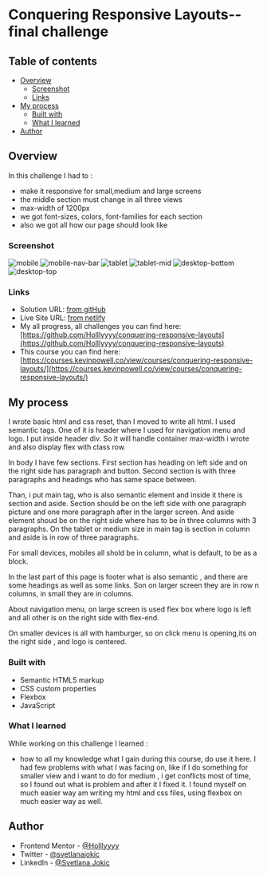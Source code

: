 # Conquering Responsive Layouts--final challenge

## Table of contents

- [Overview](#overview)
  - [Screenshot](#screenshot)
  - [Links](#links)
- [My process](#my-process)
  - [Built with](#built-with)
  - [What I learned](#what-i-learned)
- [Author](#author)

## Overview

In this challenge I had to :

- make it responsive for small,medium and large screens
- the middle section must change in all three views
- max-width of 1200px
- we got font-sizes, colors, font-families for each section
- also we got all how our page should look like


### Screenshot

![mobile](design/ss-mobile.png)
![mobile-nav-bar](design/ss-mobile-open.png)
![tablet](design/ss-tablet.png)
![tablet-mid](design/ss-tablet-mid.png)
![desktop-bottom](design/ss-desktop-bottom.png)
![desktop-top](design/ss-desktop.png)

### Links
- Solution URL: [from gitHub](https://github.com/Holllyyyy/responsive-layouts-final-challenge)
- Live Site URL: [from netlify](https://timely-concha-d7c428.netlify.app/)
- My all progress, all challenges you can find here: [https://github.com/Holllyyyy/conquering-responsive-layouts](https://github.com/Holllyyyy/conquering-responsive-layouts)
- This course you can find here: [https://courses.kevinpowell.co/view/courses/conquering-responsive-layouts/](https://courses.kevinpowell.co/view/courses/conquering-responsive-layouts/)


## My process

I wrote basic html and css reset, than I moved to write all html. I used semantic tags. One of it is header where I used for navigation menu and logo. I put inside header div. So it will handle container max-width i wrote and also display flex with class row.

In body I have few sections. First section has heading on left side and on the right side has paragraph and button.
Second section is with three paragraphs and headings who has same space between.

Than, i put main tag, who is also semantic element and inside it there is section and aside. Section should be on the left side with one paragraph picture and one more paragraph after in the larger screen. And aside element shoud be on the right side where has to be in three columns with 3 paragraphs.
On the tablet or medium size in main tag is section in column and aside is in row of three paragraphs.

For small devices, mobiles all shold be in column, what is default, to be as a block.

In the last part of this page is footer what is also semantic , and there are some headings as well as some links. Son on larger screen they are in row n columns, in small they are in columns.

About navigation menu, on large screen is used flex box where logo is left and all other is on the right side with flex-end.

On smaller devices is all with hamburger, so on click menu is opening,its on the right side , and logo is centered.

### Built with

- Semantic HTML5 markup
- CSS custom properties
- Flexbox
- JavaScript

### What I learned

While working on this challenge I learned :

- how to all my knowledge what I gain during this course, do use it here.
  I had few problems with what I was facing on, like if I do something for smaller view and i want to do for medium , i get conflicts most of time, so I found out what is problem and after it I fixed it. I found myself on much easier way am writing my html and css files, using flexbox on much easier way as well.

## Author

- Frontend Mentor - [@Holllyyyy](https://www.frontendmentor.io/profile/Holllyyyy)
- Twitter - [@svetlanajokic](https://twitter.com/svetlanajokic)
- LinkedIn - [@Svetlana Jokic](https://www.linkedin.com/in/svetlana-jokic-787432100/)
